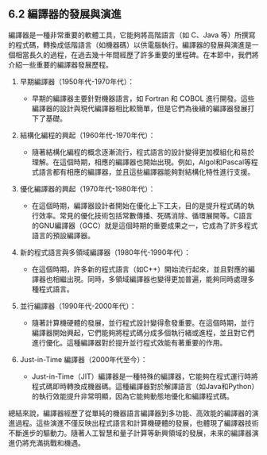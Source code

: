 ## 6.2 編譯器的發展與演進

編譯器是一種非常重要的軟體工具，它能夠將高階語言（如 C、Java 等）所撰寫的程式碼，轉換成低階語言（如機器碼）以供電腦執行。編譯器的發展與演進是一個相當長久的過程，在過去幾十年間經歷了許多重要的里程碑。在本節中，我們將介紹一些重要的編譯器發展歷程。

1. 早期編譯器（1950年代-1970年代）：
   * 早期的編譯器主要針對機器語言，如 Fortran 和 COBOL 進行開發。這些編譯器的設計與現代編譯器相比較簡單，但是它們為後續的編譯器發展打下了基礎。

2. 結構化編程的興起（1960年代-1970年代）：
   * 隨著結構化編程的概念逐漸流行，程式語言的設計變得更加模組化和易於理解。在這個時期，相應的編譯器也開始出現。例如，Algol和Pascal等程式語言都有相應的編譯器，並且這些編譯器能夠對結構化特性進行支援。

3. 優化編譯器的興起（1970年代-1980年代）：
   * 在這個時期，編譯器設計者開始在優化上下工夫，目的是提升程式碼的執行效率。常見的優化技術包括常數傳播、死碼消除、循環展開等。C語言的GNU編譯器（GCC）就是這個時期的重要成果之一，它成為了許多程式語言的預設編譯器。

4. 新的程式語言與多領域編譯器（1980年代-1990年代）：
   * 在這個時期，許多新的程式語言（如C++）開始流行起來，並且對應的編譯器也相繼出現。同時，多領域編譯器也變得更加普遍，能夠同時處理多種程式語言。

5. 並行編譯器（1990年代-2000年代）：
   * 隨著計算機硬體的發展，並行程式設計變得愈發重要。在這個時期，並行編譯器開始興起，它們能夠將程式碼分成多個執行緒或進程，並且對它們進行優化。這種編譯器對於提升並行程式效能有著重要的作用。

6. Just-in-Time 編譯器（2000年代至今）：
   * Just-in-Time（JIT）編譯器是一種特殊的編譯器，它能夠在程式運行時將程式碼即時轉換成機器碼。這種編譯器對於解譯語言（如Java和Python）的執行效能提升非常明顯，因為它能夠動態地優化和編譯程式碼。

總結來說，編譯器經歷了從單純的機器語言編譯器到多功能、高效能的編譯器的演進過程。這些演進不僅反映出程式語言和計算機硬體的發展，也體現了編譯器技術不斷進步的驅動力。隨著人工智慧和量子計算等新興領域的發展，未來的編譯器演進仍將充滿挑戰和機遇。